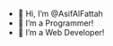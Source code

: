 - 👋 Hi, I’m @AsifAlFattah
- 👀 I’m a Programmer!
- 🌱 I’m a Web Developer!

<!---
AsifAlFattah/AsifAlFattah is a ✨ special ✨ repository because its `README.md` (this file) appears on your GitHub profile.
You can click the Preview link to take a look at your changes.
--->
